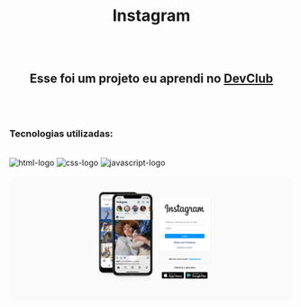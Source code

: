 <h1 align="center">Instagram</h1>
<br>
<br>
<h2 align="center">Esse foi um projeto eu aprendi no <a href="https://rodolfomori.com.br/devclub">DevClub</a></h2>

<br>
<br>

<h3>Tecnologias utilizadas:</h3>
<br>

<img src="https://img.shields.io/badge/HTML5-E34F26?style=for-the-badge&logo=html5&logoColor=white" alt="html-logo"/>
<img src="https://img.shields.io/badge/CSS3-1572B6?style=for-the-badge&logo=css3&logoColor=white" alt="css-logo"/>
<img src="https://img.shields.io/badge/JavaScript-F7DF1E?style=for-the-badge&logo=javascript&logoColor=black" alt="javascript-logo"/>

<br>
<br>

<img src="https://github.com/viniciuscruz11/Instragram/blob/main/img/Captura%20de%20Tela%20(2444).png?raw=true" alt="img-tela"/>
